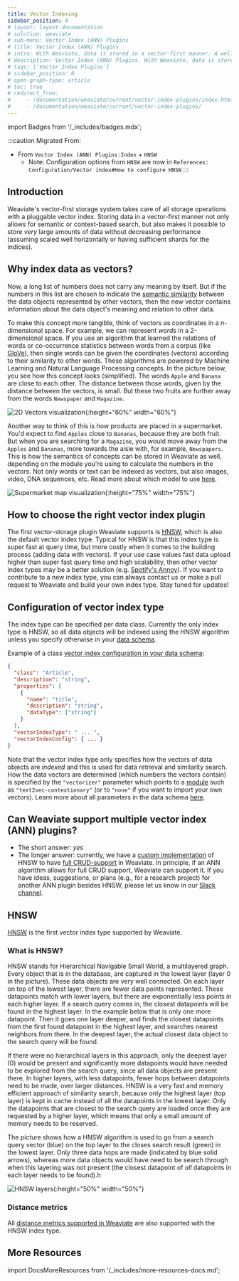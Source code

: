 ```yaml
---
title: Vector Indexing
sidebar_position: 4
# layout: layout-documentation
# solution: weaviate
# sub-menu: Vector Index (ANN) Plugins
# title: Vector Index (ANN) Plugins
# intro: With Weaviate, data is stored in a vector-first manner. A well performing ANN algorithm is used for indexing data with vectors, namely HNSW. Since Weaviate's vector indexing is pluggable, other (ANN) methods could be used, instead of HNSW. Stay tuned for updates on the software.
# description: Vector Index (ANN) Plugins. With Weaviate, data is stored in a vector-first manner. A well performing ANN algorithm is used for indexing data with vectors, namely HNSW. Since Weaviate's vector indexing is pluggable, other (ANN) methods could be used, instead of HNSW. Stay tuned for updates on the software.
# tags: ['Vector Index Plugins']
# sidebar_position: 0
# open-graph-type: article
# toc: true
# redirect_from:
#     - /documentation/weaviate/current/vector-index-plugins/index.html
#     - /documentation/weaviate/current/vector-index-plugins/
---
```

import Badges from '/_includes/badges.mdx';

<Badges/>

:::caution Migrated From:
- From `Vector Index (ANN) Plugins:Index` + `HNSW`
  - Note: Configuration options from `HNSW` are now in `References: Configuration/Vector index#How to configure HNSW`
:::

## Introduction

Weaviate's vector-first storage system takes care of all storage operations with a pluggable vector index. Storing data in a vector-first manner not only allows for semantic or context-based search, but also makes it possible to store *very* large amounts of data without decreasing performance (assuming scaled well horizontally or having sufficient shards for the indices). 

## Why index data as vectors?
Now, a long list of numbers does not carry any meaning by itself. But if the numbers in this list are chosen to indicate the [semantic similarity](https://en.wikipedia.org/wiki/Semantic_similarity) between the data objects represented by other vectors, then the new vector contains information about the data object's meaning and relation to other data. 

To make this concept more tangible, think of vectors as coordinates in a *n*-dimensional space. For example, we can represent *words* in a 2-dimensional space. If you use an algorithm that learned the relations of words or co-occurrence statistics between words from a corpus (like [GloVe](https://github.com/stanfordnlp/GloVe)), then single words can be given the coordinates (vectors) according to their similarity to other words. These algorithms are powered by Machine Learning and Natural Language Processing concepts. In the picture below, you see how this concept looks (simplified). The words `Apple` and `Banana` are close to each other. The distance between those words, given by the distance between the vectors, is small. But these two fruits are further away from the words `Newspaper` and `Magazine`. 

![2D Vectors visualization](./img/vectors-2d.svg "2D Vectors visualization"){:height="60%" width="60%"}

Another way to think of this is how products are placed in a supermarket. You'd expect to find `Apples` close to `Bananas`, because they are both fruit. But when you are searching for a `Magazine`, you would move away from the `Apples` and `Bananas`, more towards the aisle with, for example, `Newspapers`. This is how the semantics of concepts can be stored in Weaviate as well, depending on the module you're using to calculate the numbers in the vectors. Not only words or text can be indexed as vectors, but also images, video, DNA sequences, etc. Read more about which model to use [here](/docs/weaviate/modules/index.md).

![Supermarket map visualization](./img/supermarket.svg "Supermarket map visualization"){:height="75%" width="75%"}

## How to choose the right vector index plugin
The first vector-storage plugin Weaviate supports is [HNSW](./vector-index-plugins.md#hnsw), which is also the default vector index type. Typical for HNSW is that this index type is super fast at query time, but more costly when it comes to the building process (adding data with vectors). If your use case values fast data upload higher than super fast query time and high scalability, then other vector index types may be a better solution (e.g. [Spotify's Annoy](https://github.com/spotify/annoy)). If you want to contribute to a new index type, you can always contact us or make a pull request to Weaviate and build your own index type. Stay tuned for updates!

## Configuration of vector index type
The index type can be specified per data class. Currently the only index type is HNSW, so all data objects will be indexed using the HNSW algorithm unless you specify otherwise in your [data schema](/docs/weaviate/configuration/schema-configuration.md). 

Example of a class [vector index configuration in your data schema](/docs/weaviate/configuration/schema-configuration.md): 
```json
{
  "class": "Article",
  "description": "string",
  "properties": [ 
    {
      "name": "title",
      "description": "string",
      "dataType": ["string"]
    }
  ],
  "vectorIndexType": " ... ",
  "vectorIndexConfig": { ... }
}
```

Note that the vector index type only specifies how the vectors of data objects are *indexed* and this is used for data retrieval and similarity search. How the data vectors are determined (which numbers the vectors contain) is specified by the `"vectorizer"` parameter which points to a [module](/docs/weaviate/modules/index.md) such as `"text2vec-contextionary"` (or to `"none"` if you want to import your own vectors). Learn more about all parameters in the data schema [here](/docs/weaviate/configuration/schema-configuration.md).

## Can Weaviate support multiple vector index (ANN) plugins?

* The short answer: _yes_
* The longer answer: currently, we have a [custom implementation](../more-resources/faq.md#q-does-weaviate-use-hnswlib) of HNSW to have [full CRUD-support](https://db-engines.com/en/blog_post/87) in Weaviate. In principle, if an ANN algorithm allows for full CRUD support, Weaviate can support it. If you have ideas, suggestions, or plans (e.g., for a research project) for another ANN plugin besides HNSW, please let us know in our [Slack channel](https://join.slack.com/t/weaviate/shared_invite/zt-goaoifjr-o8FuVz9b1HLzhlUfyfddhw).


## HNSW
[HNSW](https://arxiv.org/abs/1603.09320) is the first vector index type supported by Weaviate.

### What is HNSW?
HNSW stands for Hierarchical Navigable Small World, a multilayered graph. Every object that is in the database, are captured in the lowest layer (layer 0 in the picture). These data objects are very well connected. On each layer on top of the lowest layer, there are fewer data points represented. These datapoints match with lower layers, but there are exponentially less points in each higher layer. If a search query comes in, the closest datapoints will be found in the highest layer. In the example below that is only one more datapoint. Then it goes one layer deeper, and finds the closest datapoints from the first found datapoint in the highest layer, and searches nearest neighbors from there. In the deepest layer, the actual closest data object to the search query will be found. 

If there were no hierarchical layers in this approach, only the deepest layer (0) would be present and significantly more datapoints would have needed to be explored from the search query, since all data objects are present there. In higher layers, with less datapoints, fewer hops between datapoints need to be made, over larger distances. HNSW is a very fast and memory efficient approach of similarity search, because only the highest layer (top layer) is kept in cache instead of all the datapoints in the lowest layer. Only the datapoints that are closest to the search query are loaded once they are requested by a higher layer, which means that only a small amount of memory needs to be reserved.

The picture shows how a HNSW algorithm is used to go from a search query vector (blue) on the top layer to the closes search result (green) in the lowest layer. Only three data hops are made (indicated by blue solid arrows), whereas more data objects would have need to be search through when this layering was not present (the closest datapoint of *all* datapoints in each layer needs to be found).h

![HNSW layers](./img/hnsw-layers.svg "HNSW layers"){:height="50%" width="50%"}

### Distance metrics

All [distance metrics supported in Weaviate](/docs/weaviate/configuration/distances.md) are also supported with the HNSW index type.

## More Resources

import DocsMoreResources from '/_includes/more-resources-docs.md';

<DocsMoreResources />
